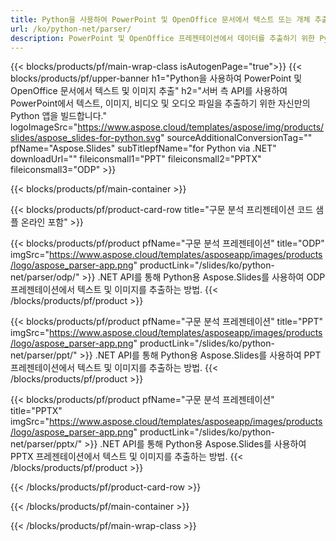 ```yaml
---
title: Python을 사용하여 PowerPoint 및 OpenOffice 문서에서 텍스트 또는 개체 추출
url: /ko/python-net/parser/
description: PowerPoint 및 OpenOffice 프레젠테이션에서 데이터를 추출하기 위한 Python 소스 코드입니다.
---
```


{{< blocks/products/pf/main-wrap-class isAutogenPage="true">}}
{{< blocks/products/pf/upper-banner h1="Python을 사용하여 PowerPoint 및 OpenOffice 문서에서 텍스트 및 이미지 추출" h2="서버 측 API를 사용하여 PowerPoint에서 텍스트, 이미지, 비디오 및 오디오 파일을 추출하기 위한 자신만의 Python 앱을 빌드합니다." logoImageSrc="https://www.aspose.cloud/templates/aspose/img/products/slides/aspose_slides-for-python.svg" sourceAdditionalConversionTag="" pfName="Aspose.Slides" subTitlepfName="for Python via .NET" downloadUrl="" fileiconsmall1="PPT" fileiconsmall2="PPTX" fileiconsmall3="ODP" >}}

{{< blocks/products/pf/main-container >}}

{{< blocks/products/pf/product-card-row title="구문 분석 프리젠테이션 코드 샘플 온라인 포함" >}}

{{< blocks/products/pf/product pfName="구문 분석 프레젠테이션" title="ODP" imgSrc="https://www.aspose.cloud/templates/asposeapp/images/products/logo/aspose_parser-app.png" productLink="/slides/ko/python-net/parser/odp/" >}}
.NET API를 통해 Python용 Aspose.Slides를 사용하여 ODP 프레젠테이션에서 텍스트 및 이미지를 추출하는 방법.
{{< /blocks/products/pf/product >}}

{{< blocks/products/pf/product pfName="구문 분석 프레젠테이션" title="PPT" imgSrc="https://www.aspose.cloud/templates/asposeapp/images/products/logo/aspose_parser-app.png" productLink="/slides/ko/python-net/parser/ppt/" >}}
.NET API를 통해 Python용 Aspose.Slides를 사용하여 PPT 프레젠테이션에서 텍스트 및 이미지를 추출하는 방법.
{{< /blocks/products/pf/product >}}

{{< blocks/products/pf/product pfName="구문 분석 프레젠테이션" title="PPTX" imgSrc="https://www.aspose.cloud/templates/asposeapp/images/products/logo/aspose_parser-app.png" productLink="/slides/ko/python-net/parser/pptx/" >}}
.NET API를 통해 Python용 Aspose.Slides를 사용하여 PPTX 프레젠테이션에서 텍스트 및 이미지를 추출하는 방법.
{{< /blocks/products/pf/product >}}



{{< /blocks/products/pf/product-card-row >}}

{{< /blocks/products/pf/main-container >}}
    
{{< /blocks/products/pf/main-wrap-class >}}